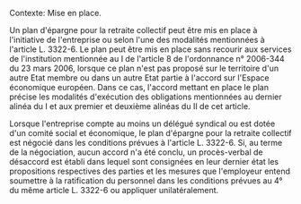 Contexte: Mise en place.

Un plan d'épargne pour la retraite collectif peut être mis en place à l'initiative de l'entreprise ou selon l'une des modalités mentionnées à l'article L. 3322-6. Le plan peut être mis en place sans recourir aux services de l'institution mentionnée au I de l'article 8 de l'ordonnance n° 2006-344 du 23 mars 2006, lorsque ce plan n'est pas proposé sur le territoire d'un autre Etat membre ou dans un autre Etat partie à l'accord sur l'Espace économique européen. Dans ce cas, l'accord mettant en place le plan précise les modalités d'exécution des obligations mentionnées au dernier alinéa du I et aux premier et deuxième alinéas du II de cet article.

Lorsque l'entreprise compte au moins un délégué syndical ou est dotée d'un comité social et économique, le plan d'épargne pour la retraite collectif est négocié dans les conditions prévues à l'article L. 3322-6. Si, au terme de la négociation, aucun accord n'a été conclu, un procès-verbal de désaccord est établi dans lequel sont consignées en leur dernier état les propositions respectives des parties et les mesures que l'employeur entend soumettre à la ratification du personnel dans les conditions prévues au 4° du même article L. 3322-6 ou appliquer unilatéralement.